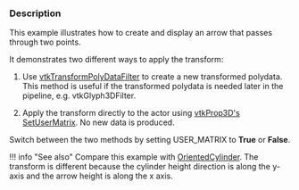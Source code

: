 ### Description
This example illustrates how to create and display an arrow that passes through two points.

It demonstrates two different ways to apply the transform:

1. Use [vtkTransformPolyDataFilter](http://www.vtk.org/doc/nightly/html/classvtkTransformPolyDataFilter.html) to create a new transformed polydata. This method is useful if the transformed polydata is needed later in the pipeline, e.g. vtkGlyph3DFilter.

2. Apply the transform directly to the actor using [vtkProp3D's SetUserMatrix](http://www.vtk.org/doc/nightly/html/classvtkProp3D.html#a950378fc70405a58bd998c00f84a39a3). No new data is produced.

Switch between the two methods by setting USER_MATRIX to **True** or **False**.

!!! info "See also"
    Compare this example with [OrientedCylinder](/Python/GeometricObjects/OrientedCylinder). The transform is different because the cylinder height direction is along the y-axis and the arrow height is along the x axis.

